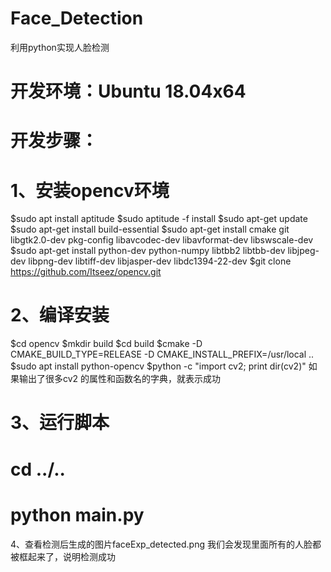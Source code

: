 # Face_Detection
利用python实现人脸检测

# 开发环境：Ubuntu 18.04x64
# 开发步骤：
# 1、安装opencv环境
$sudo apt install aptitude
$sudo aptitude -f install
$sudo apt-get update
$sudo apt-get install build-essential
$sudo apt-get install cmake git libgtk2.0-dev pkg-config libavcodec-dev libavformat-dev libswscale-dev
$sudo apt-get install python-dev python-numpy libtbb2 libtbb-dev libjpeg-dev libpng-dev libtiff-dev libjasper-dev libdc1394-22-dev
$git clone https://github.com/Itseez/opencv.git
# 2、编译安装
$cd opencv
$mkdir build
$cd build
$cmake -D CMAKE_BUILD_TYPE=RELEASE -D CMAKE_INSTALL_PREFIX=/usr/local ..
$sudo apt install python-opencv
$python -c "import cv2; print dir(cv2)"
如果输出了很多cv2 的属性和函数名的字典，就表示成功
# 3、运行脚本
# cd ../..
# python main.py
4、查看检测后生成的图片faceExp_detected.png
我们会发现里面所有的人脸都被框起来了，说明检测成功
